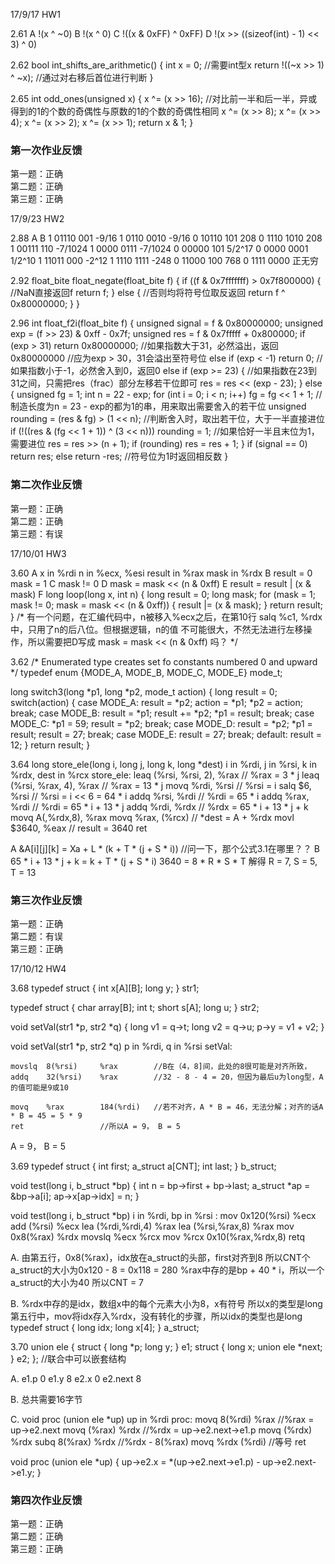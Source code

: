 
17/9/17 HW1

2.61
A !(x ^ ~0)
B !(x ^ 0)
C !((x & 0xFF) ^ 0xFF)
D !(x >> ((sizeof(int) - 1) << 3) ^ 0)

2.62
bool int_shifts_are_arithmetic() {
	int x = 0;  //需要int型x
	return !((~x >> 1) ^ ~x); //通过对右移后首位进行判断
}

2.65
int odd_ones(unsigned x) {
	x ^= (x >> 16); //对比前一半和后一半，异或得到的1的个数的奇偶性与原数的1的个数的奇偶性相同
	x ^= (x >> 8);
	x ^= (x >> 4);
	x ^= (x >> 2);
	x ^= (x >> 1);
	return x & 1;
}


### 第一次作业反馈

第一题：正确  
第二题：正确  
第三题：正确  

17/9/23 HW2

2.88
A						B
1 01110 001		-9/16			1 0110 0010		-9/16
0 10110 101		208			0 1110 1010		208
1 00111 110		-7/1024			1 0000 0111		-7/1024
0 00000 101		5/2^17			0 0000 0001		1/2^10
1 11011 000		-2^12			1 1110 1111		-248
0 11000 100		768			0 1111 0000		正无穷 

2.92
float_bite float_negate(float_bite f) {
	if ((f & 0x7fffffff) > 0x7f800000) { //NaN直接返回f 
		return f;
	}
	else { //否则均将符号位取反返回 
		return f ^ 0x80000000;
	}
}

2.96
int float_f2i(float_bite f) {
	unsigned signal = f & 0x80000000;
	unsigned exp = (f >> 23) & 0xff - 0x7f;
	unsigned res = f & 0x7fffff + 0x800000;
	if (exp > 31) return 0x80000000; //如果指数大于31，必然溢出，返回0x80000000 //应为exp > 30，31会溢出至符号位
	else if (exp < -1) return 0; //如果指数小于-1，必然舍入到0，返回0 
	else if (exp >= 23) { //如果指数在23到31之间，只需把res（frac）部分左移若干位即可 
		res = res << (exp - 23);
	}
	else {
		unsigned fg = 1;
		int n = 22 - exp;
		for (int i = 0; i < n; i++) fg = fg << 1 + 1; //制造长度为n = 23 - exp的都为1的串，用来取出需要舍入的若干位 
		unsigned rounding = (res & fg) > (1 << n); //判断舍入时，取出若干位，大于一半直接进位 
		if (!((res & (fg << 1 + 1)) ^ (3 << n))) rounding = 1; //如果恰好一半且末位为1，需要进位 
		res = res >> (n + 1);
		if (rounding) res = res + 1;
	}
	if (signal == 0) return res;
	else return -res; //符号位为1时返回相反数 
}

### 第二次作业反馈

第一题：正确  
第二题：正确  
第三题：有误  

17/10/01 HW3

3.60
A x 	 in %rdi
  n 	 in %ecx, %esi
  result in %rax
  mask   in %rdx
B result = 0
  mask = 1
C mask != 0
D mask = mask << (n & 0xff)
E result = result | (x & mask)
F
long loop(long x, int n)
{
	long result = 0;
	long mask;
	for (mask = 1; mask != 0; mask = mask << (n & 0xff)) {
		result |= (x & mask);
	} 
	return result;
}
/* 有一个问题，在汇编代码中，n被移入%ecx之后，在第10行
salq  %c1, %rdx 中，只用了n的后八位。但根据逻辑，n的值
不可能很大，不然无法进行左移操作，所以需要把D写成
mask = mask << (n & 0xff) 吗？				         */ 

3.62
/* Enumerated type creates set fo constants numbered 0 and upward */
typedef enum {MODE_A, MODE_B, MODE_C, MODE_E} mode_t; 

long switch3(long *p1, long *p2, mode_t action)
{
	long result = 0;
	switch(action) {
	case MODE_A:
		result = *p2;
		action = *p1;
		*p2 = action;
		break;
	case MODE_B:
		result = *p1;
		result += *p2;
		*p1 = result;
		break;
	case MODE_C:
		*p1 = 59;
		result = *p2;
		break;
	case MODE_D:
		result = *p2;
		*p1 = result;
		result = 27;
		break;
	case MODE_E:
		result = 27;
		break;
	default:
		result = 12;
	}
	return result;
} 

3.64
long store_ele(long i, long j, long k, long *dest)
i in %rdi, j in %rsi, k in %rdx, dest in %rcx
store_ele:
	leaq (%rsi, %rsi, 2), %rax 	   // %rax = 3 * j
	leaq (%rsi, %rax, 4), %rax 	   // %rax = 13 * j
	movq %rdi, %rsi			   // %rsi = i
	salq $6, %rsi			   // %rsi = i << 6 = 64 * i
	addq %rsi, %rdi			   // %rdi = 65 * i
	addq %rax, %rdi			   // %rdi = 65 * i + 13 * j
	addq %rdi, %rdx			   // %rdx = 65 * i + 13 * j + k
	movq A(,%rdx,8), %rax
	movq %rax, (%rcx)		   // *dest = A + %rdx
	movl $3640, %eax		   // result = 3640
	ret
	
A &A[i][j][k] = Xa + L * (k + T * (j + S * i)) //问一下，那个公式3.1在哪里？？ 
B 65 * i + 13 * j + k = k + T * (j + S * i)
  3640 = 8 * R * S * T
  解得 R = 7, S = 5, T = 13 

### 第三次作业反馈

第一题：正确  
第二题：有误  
第三题：正确  

17/10/12 HW4

3.68 
typedef struct {
	int x[A][B];
	long y;
} str1;

typedef struct {
	char array[B];
	int t;
	short s[A];
	long u;
} str2;

void setVal(str1 *p, str2 *q) {
	long v1 = q->t;
	long v2 = q->u;
	p->y = v1 + v2;
}

void setVal(str1 *p, str2 *q) 
p in %rdi, q in %rsi
setVal:

	movslq	8(%rsi)		%rax		//B在（4，8]间，此处的8很可能是对齐所致， 
	addq	32(%rsi)	%rax		//32 - 8 - 4 = 20，但因为最后u为long型，A的值可能是9或10 
	
	movq	%rax		184(%rdi)	//若不对齐，A * B = 46，无法分解；对齐的话A * B = 45 = 5 * 9 
	ret					//所以A = 9， B = 5

A = 9， B = 5 
	
3.69
typedef struct {
	int first;
	a_struct a[CNT];
	int last;
} b_struct;

void test(long i, b_struct *bp)
{
	int n = bp->first + bp->last;
	a_struct *ap = &bp->a[i];
	ap->x[ap->idx] = n;
} 

void test(long i, b_struct *bp)
i in %rdi, bp in %rsi
<test>:
	mov 	0x120(%rsi)		%ecx
	add		(%rsi)			%ecx
	lea		(%rdi,%rdi,4)	%rax
	lea		(%rsi,%rax,8)	%rax
	mov		0x8(%rax)		%rdx
	movslq	%ecx			%rcx
	mov		%rcx			0x10(%rax,%rdx,8)
	retq

A.
由第五行，0x8(%rax)，idx放在a_struct的头部，first对齐到8
所以CNT个a_struct的大小为0x120 - 8 = 0x118 = 280
%rax中存的是bp + 40 * i，所以一个a_struct的大小为40
所以CNT = 7

B.
%rdx中存的是idx，数组x中的每个元素大小为8，x有符号 
所以x的类型是long
第五行中，mov将idx存入%rdx，没有转化的步骤，所以idx的类型也是long 
typedef struct {
	long idx;
	long x[4];
} a_struct; 
 
3.70
union ele {
	struct {
		long *p;
		long y;
	} e1;
	struct {
		long x;
		union ele *next;
	} e2;
}; //联合中可以嵌套结构

A.
e1.p	0
e1.y	8
e2.x	0
e2.next	8

B.
总共需要16字节

C.
void proc (union ele *up)
up in %rdi
proc:
	movq	8(%rdi)		%rax //%rax = up->e2.next
	movq	(%rax)		%rdx //%rdx = up->e2.next->e1.p
	movq	(%rdx)		%rdx
	subq	8(%rax)		%rdx  //%rdx - 8(%rax) 
	movq	%rdx		(%rdi) //等号 
	ret

void proc (union ele *up) {
	up->e2.x = *(up->e2.next->e1.p) - up->e2.next->e1.y;
}

### 第四次作业反馈

第一题：正确  
第二题：正确  
第三题：正确
